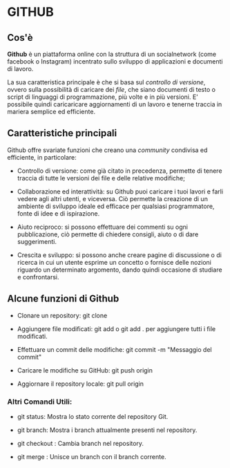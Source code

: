 # GITHUB #

## Cos'è ##
**Github** è un piattaforma online con la struttura di un socialnetwork (come facebook o Instagram) incentrato sullo sviluppo di applicazioni e documenti di lavoro. 

La sua caratteristica principale è che si basa sul *controllo di versione*, ovvero sulla possibilità di caricare dei *file*, che siano documenti di testo o script di linguaggi di programmazione, più volte e in più versioni. E' possibile quindi caricaricare aggiornamenti di un lavoro e tenerne traccia in mariera semplice ed efficiente. 


## Caratteristiche principali ##

Github offre svariate funzioni che creano una *community* condivisa ed efficiente, in particolare:

- Controllo di versione: come già citato in precedenza,  permette di tenere traccia di tutte le versioni dei file e delle relative modifiche;

- Collaborazione ed interattività: su Github puoi caricare i tuoi lavori e farli vedere agli altri utenti, e viceversa. Ciò permette la creazione di un ambiente di sviluppo ideale ed efficace per qualsiasi programmatore, fonte di idee e di ispirazione. 

- Aiuto reciproco: si possono effettuare dei commenti su ogni pubblicazione, ciò permette di chiedere consigli, aiuto o di dare suggerimenti. 

- Crescita e sviluppo: si possono anche creare pagine di discussione o di ricerca in cui un utente esprime un concetto o fornisce delle nozioni riguardo un determinato argomento, dando quindi occasione di studiare e confrontarsi.

## Alcune funzioni di Github ##

- Clonare un repository: git clone <URL del repository>

- Aggiungere file modificati: git add <nome del file> o git add . per aggiungere tutti i file modificati.

- Effettuare un commit delle modifiche: git commit -m "Messaggio del commit"

- Caricare le modifiche su GitHub: git push origin <nome del branch>

- Aggiornare il repository locale: git pull origin <nome del branch>

### Altri Comandi Utili: ### 
- git status: Mostra lo stato corrente del repository Git.

- git branch: Mostra i branch attualmente presenti nel repository.

- git checkout <nome del branch>: Cambia branch nel repository.

- git merge <nome del branch>: Unisce un branch con il branch corrente.
